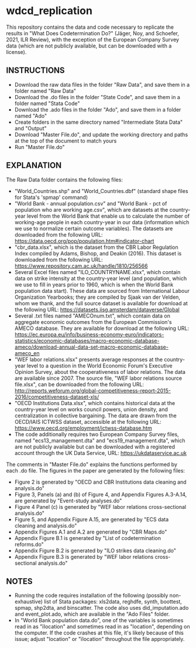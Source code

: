# wdcd_replication
This repository contains the data and code necessary to replicate the results in "What Does Codetermination Do?" (Jäger, Noy, and Schoefer, 2021, ILR Review), with the exception of the European Company Survey data (which are not publicly available, but can be downloaded with a license).

## INSTRUCTIONS
- Download the raw data files in the folder "Raw Data", and save them in a folder named "Raw Data"
- Download the .do files in the folder "State Code", and save them in a folder named "Stata Code"
- Download the .ado files in the folder "Ado", and save them in a folder named "Ado"
- Create folders in the same directory named "Intermediate Stata Data" and "Output"
- Download "Master File.do", and update the working directory and paths at the top of the document to match yours
- Run "Master File.do"

## EXPLANATION

The Raw Data folder contains the following files:
- "World_Countries.shp" and "World_Countries.dbf" (standard shape files for Stata's
	'spmap' command)
- "World Bank - annual population.csv" and "World Bank - pct of population who are working age.csv",
	which are datasets at the country-year level from the World Bank that enable us
	to calculate the number of working-age people in each country-year in our data 
	(information which we use to normalize certain outcome variables). The datasets are
	downloaded from the following URL: https://data.oecd.org/pop/population.htm#indicator-chart
- "cbr_data.xlsx", which is the dataset from the CBR Labor Regulation Index
	compiled by Adams, Bishop, and Deakin (2016). This dataset is downloaded from
	the following URL: https://www.repository.cam.ac.uk/handle/1810/256566
- Several Excel files named "ILO_COUNTRYNAME.xlsx", which contain data on strike
	intensity at the country-year level (and population, which we use to fill in years
	prior to 1960, which is when the World Bank population data start). These data
	are sourced from International Labour Organization Yearbooks; they are compiled
	by Sjaak van der Velden, whom we thank, and the full source dataset is available for download
	at the following URL: https://datasets.iisg.amsterdam/dataverse/Global
- Several .txt files named "AMECOnum.txt", which contain data on aggregate 
	economic outcomes from the European Commission's AMECO database. They are
	available for download at the following URL: https://ec.europa.eu/info/business-economy-euro/indicators-statistics/economic-databases/macro-economic-database-ameco/download-annual-data-set-macro-economic-database-ameco_en
- "WEF labor relations.xlsx" presents average responses at the country-year level 
	to a question in the World Economic Forum's Executive Opinion Survey, about
	the cooperativeness of labor relations. The data are available since 2007.
	The source file, "WEF labor relations source file.xlsx", can be downloaded
	from the following URL: http://reports.weforum.org/global-competitiveness-report-2015-2016/competitiveness-dataset-xls/
- "OECD Institutions Data.xlsx", which contains historical data at the country-year
	level on works council powers, union density, and centralization in collective bargaining.
	The data are drawn from the OECD/IAIS ICTWSS dataset, accessible at the following
	URL: https://www.oecd.org/employment/ictwss-database.htm
- The code additionally requires two European Company Survey files, named "ecs13_management.dta" and "ecs19_management.dta", which are not publicly available but 	can be downloaded with a registered account through the UK Data Service, URL: https://ukdataservice.ac.uk
	
The comments in "Master File.do" explains the functions performed by each .do file. The figures in the paper are generated by the following files:
- Figure 2 is generated by "OECD and CBR Institutions data cleaning and analysis.do"
- Figure 3, Panels (a) and (b) of Figure 4, and Appendix Figures A.3-A.14, are generated by "Event-study analyses.do"
- Figure 4 Panel (c) is generated by "WEF labor relations cross-sectional analysis.do"
- Figure 5, and Appendix Figure A.15, are generated by "ECS data cleaning and analysis.do"
- Appendix Figures A.1 and A.2 are generated by "CBR Maps.do"
- Appendix Figure B.1 is generated by "List of codetermination reforms.do"
- Appendix Figure B.2 is generated by "ILO strikes data cleaning.do"
- Appendix Figure B.3 is generated by "WEF labor relations cross-sectional analysis.do"

## NOTES
- Running the code requires installation of the following (possibly non-exhaustive) list of Stata packages: xls2data, reghdfe, synth, boottest, spmap, shp2dta, and binscatter. The code also uses did_imputation.ado and event_plot.ado, which are available in the "Ado Files" folder.
- In "World Bank population data.do", one of the variables is sometimes read in as "ïlocation" and sometimes read in as "location", depending on the computer. If the code crashes at this file, it's likely because of this issue; adjust "location" or "ïlocation" throughout the file appropriately.
